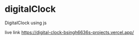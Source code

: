 # digitalClock
DigitalClock using js

live link   https://digital-clock-bsingh6636s-projects.vercel.app/
